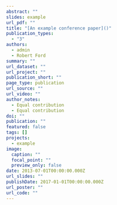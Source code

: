 ```yaml
---
abstract: ""
slides: example
url_pdf: ""
title: "[An example conference paper]()"
publication_types:
  - "3"
authors:
  - admin
  - Robert Ford
summary: ""
url_dataset: ""
url_project: ""
publication_short: ""
page_type: publication
url_source: ""
url_video: ""
author_notes:
  - Equal contribution
  - Equal contribution
doi: ""
publication: ""
featured: false
tags: []
projects:
  - example
image:
  caption: ""
  focal_point: ""
  preview_only: false
date: 2013-07-01T00:00:00.000Z
url_slides: ""
publishDate: 2017-01-01T00:00:00.000Z
url_poster: ""
url_code: ""
---
```

